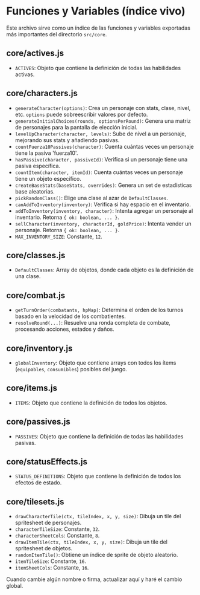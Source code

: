# Funciones y Variables (índice vivo)

Este archivo sirve como un índice de las funciones y variables exportadas más importantes del directorio `src/core`.

## core/actives.js
- `ACTIVES`: Objeto que contiene la definición de todas las habilidades activas.

## core/characters.js
- `generateCharacter(options)`: Crea un personaje con stats, clase, nivel, etc. `options` puede sobreescribir valores por defecto.
- `generateInitialChoices(rounds, optionsPerRound)`: Genera una matriz de personajes para la pantalla de elección inicial.
- `levelUpCharacter(character, levels)`: Sube de nivel a un personaje, mejorando sus stats y añadiendo pasivas.
- `countFuerza10Passives(character)`: Cuenta cuántas veces un personaje tiene la pasiva 'fuerza10'.
- `hasPassive(character, passiveId)`: Verifica si un personaje tiene una pasiva específica.
- `countItem(character, itemId)`: Cuenta cuántas veces un personaje tiene un objeto específico.
- `createBaseStats(baseStats, overrides)`: Genera un set de estadísticas base aleatorias.
- `pickRandomClass()`: Elige una clase al azar de `DefaultClasses`.
- `canAddToInventory(inventory)`: Verifica si hay espacio en el inventario.
- `addToInventory(inventory, character)`: Intenta agregar un personaje al inventario. Retorna `{ ok: boolean, ... }`.
- `sellCharacter(inventory, characterId, goldPrice)`: Intenta vender un personaje. Retorna `{ ok: boolean, ... }`.
- `MAX_INVENTORY_SIZE`: Constante, `12`.

## core/classes.js
- `DefaultClasses`: Array de objetos, donde cada objeto es la definición de una clase.

## core/combat.js
- `getTurnOrder(combatants, hpMap)`: Determina el orden de los turnos basado en la velocidad de los combatientes.
- `resolveRound(...)`: Resuelve una ronda completa de combate, procesando acciones, estados y daños.

## core/inventory.js
- `globalInventory`: Objeto que contiene arrays con todos los ítems (`equipables`, `consumibles`) posibles del juego.

## core/items.js
- `ITEMS`: Objeto que contiene la definición de todos los objetos.

## core/passives.js
- `PASSIVES`: Objeto que contiene la definición de todas las habilidades pasivas.

## core/statusEffects.js
- `STATUS_DEFINITIONS`: Objeto que contiene la definición de todos los efectos de estado.

## core/tilesets.js
- `drawCharacterTile(ctx, tileIndex, x, y, size)`: Dibuja un tile del spritesheet de personajes.
- `characterTileSize`: Constante, `32`.
- `characterSheetCols`: Constante, `8`.
- `drawItemTile(ctx, tileIndex, x, y, size)`: Dibuja un tile del spritesheet de objetos.
- `randomItemTile()`: Obtiene un índice de sprite de objeto aleatorio.
- `itemTileSize`: Constante, `16`.
- `itemSheetCols`: Constante, `16`.

Cuando cambie algún nombre o firma, actualizar aquí y haré el cambio global.
